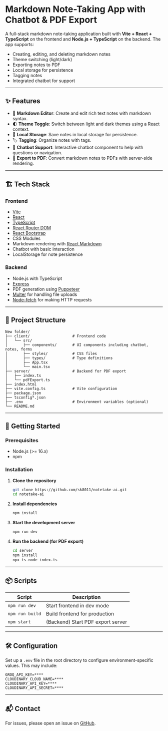 # Markdown Note-Taking App with Chatbot & PDF Export

A full-stack markdown note-taking application built with **Vite + React + TypeScript** on the frontend and **Node.js + TypeScript** on the backend. The app supports:

- Creating, editing, and deleting markdown notes
- Theme switching (light/dark)
- Exporting notes to PDF
- Local storage for persistence
- Tagging notes
- Integrated chatbot for support

---

## ✨ Features

- 📝 **Markdown Editor**: Create and edit rich text notes with markdown syntax.
- 🌓 **Theme Toggle**: Switch between light and dark themes using a React context.
- 💾 **Local Storage**: Save notes in local storage for persistence.
- 🏷️ **Tagging**: Organize notes with tags.
- 🧠 **Chatbot Support**: Interactive chatbot component to help with questions or navigation.
- 📄 **Export to PDF**: Convert markdown notes to PDFs with server-side rendering.

---

## 🏗️ Tech Stack

### Frontend
- [Vite](https://vitejs.dev/)
- [React](https://reactjs.org/)
- [TypeScript](https://www.typescriptlang.org/)
- [React Router DOM](https://reactrouter.com/en/main)
- [React Bootstrap](https://react-bootstrap.github.io/)
- CSS Modules
- Markdown rendering with [React Markdown](https://github.com/remarkjs/react-markdown)
- Chatbot with basic interaction
- LocalStorage for note persistence

### Backend
- Node.js with TypeScript
- [Express](https://expressjs.com/)
- PDF generation using [Puppeteer](https://pptr.dev/)
- [Multer](https://github.com/expressjs/multer) for handling file uploads
- [Node-fetch](https://github.com/node-fetch/node-fetch) for making HTTP requests

---

## 📁 Project Structure

```
New folder/
├── client/                   # Frontend code
│   └── src/
│       ├── components/       # UI components including chatbot, notes, forms
│       ├── styles/           # CSS files
│       ├── types/            # Type definitions
│       ├── App.tsx
│       └── main.tsx
├── server/                   # Backend for PDF export
│   ├── index.ts
│   └── pdfExport.ts
├── index.html
├── vite.config.ts            # Vite configuration
├── package.json
├── tsconfig*.json
├── .env                      # Environment variables (optional)
└── README.md
```

---

## 🚀 Getting Started

### Prerequisites
- Node.js (>= 16.x)
- npm

### Installation

1. **Clone the repository**
   ```bash
   git clone https://github.com/sk8011/notetake-ai.git
   cd notetake-ai
   ```

2. **Install dependencies**
   ```bash
   npm install
   ```

3. **Start the development server**
   ```bash
   npm run dev
   ```

4. **Run the backend (for PDF export)**
   ```bash
   cd server
   npm install
   npx ts-node index.ts
   ```

---

## 📦 Scripts

| Script         | Description              |
|----------------|--------------------------|
| `npm run dev`  | Start frontend in dev mode |
| `npm run build`| Build frontend for production |
| `npm start`    | (Backend) Start PDF export server |

---

## 🛠️ Configuration

Set up a `.env` file in the root directory to configure environment-specific values. This may include:

```env
GROQ_API_KEY=****
CLOUDINARY_CLOUD_NAME=****
CLOUDINARY_API_KEY=****
CLOUDINARY_API_SECRET=****
```

---

## 📬 Contact

For issues, please open an issue on [GitHub](https://github.com/sk8011/notetake-ai/issues).
